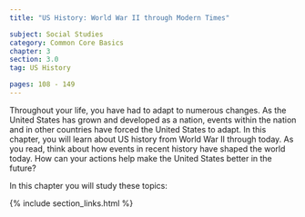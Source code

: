 ```yaml
---
title: "US History: World War II through Modern Times"

subject: Social Studies
category: Common Core Basics
chapter: 3
section: 3.0
tag: US History

pages: 108 - 149
---
```

Throughout your life, you have had to adapt to numerous changes. As the United States has grown and developed as a nation, events within the nation and in other countries have forced the United States to adapt. In this chapter, you will learn about US history from World War II through today. As you read, think about how events in recent history have shaped the world today. How can your actions help make the United States better in the future?

In this chapter you will study these topics:

{% include section_links.html %}
